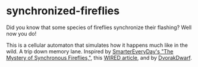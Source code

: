 # synchronized-fireflies
Did you know that some species of fireflies synchronize their flashing? Well now you do!

This is a cellular automaton that simulates how it happens much like in the wild. A trip down memory lane. Inspired by [SmarterEveryDay's "The Mystery of Synchronous Fireflies,"](https://www.youtube.com/watch?v=ktp62UtKy1c), this [WIRED article](https://www.wired.com/story/a-new-explanation-for-how-fireflies-flash-in-sync/), and by [DvorakDwarf](https://github.com/DvorakDwarf/firefly-automaton).
